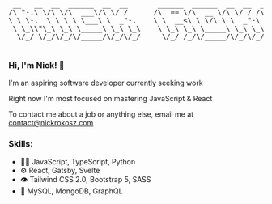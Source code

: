 <pre align="center">
 __   __  __  ______  __  __       ______  ______  __  __  ______  ______  ______    
/\ "-.\ \/\ \/\  ___\/\ \/ /      /\  == \/\  __ \/\ \/ / /\  __ \/\  ___\/\___  \   
\ \ \-.  \ \ \ \ \___\ \  _"-.    \ \  __<\ \ \/\ \ \  _"-\ \ \/\ \ \___  \/_/  /__  
 \ \_\\"\_\ \_\ \_____\ \_\ \_\    \ \_\ \_\ \_____\ \_\ \_\ \_____\/\_____\/\_____\ 
  \/_/ \/_/\/_/\/_____/\/_/\/_/     \/_/ /_/\/_____/\/_/\/_/\/_____/\/_____/\/_____/ 
                                                                                     
</pre>
### Hi, I'm Nick! 👋

I'm an aspiring software developer currently seeking work

Right now I'm most focused on mastering JavaScript & React

To contact me about a job or anything else, email me at [contact@nickrokosz.com](mailto:contact@nickrokosz.com)

### Skills:

- 👨‍💻 JavaScript, TypeScript, Python
- ⚙️ React, Gatsby, Svelte
- 👁️ Tailwind CSS 2.0, Bootstrap 5, SASS
- 💽 MySQL, MongoDB, GraphQL

<!-- ![Top Langs](https://github-readme-stats.vercel.app/api/top-langs/?username=nicholasrokosz&theme=vue-dark&layout=compact) -->


<!-- Some of my favorite tools/technologies: -->

<!-- - <svg xmlns="http://www.w3.org/2000/svg" xmlns:xlink="http://www.w3.org/1999/xlink" aria-hidden="true" focusable="false" width="1em" height="1em" style="-ms-transform: rotate(360deg); -webkit-transform: rotate(360deg); transform: rotate(360deg);" preserveAspectRatio="xMidYMid meet" viewBox="0 0 256 256"><path d="M0 0h256v256H0V0z" fill="#F7DF1E"/><path d="M67.312 213.932l19.59-11.856c3.78 6.701 7.218 12.371 15.465 12.371c7.905 0 12.89-3.092 12.89-15.12v-81.798h24.057v82.138c0 24.917-14.606 36.259-35.916 36.259c-19.245 0-30.416-9.967-36.087-21.996" fill="#000"/><path d="M152.381 211.354l19.588-11.341c5.157 8.421 11.859 14.607 23.715 14.607c9.969 0 16.325-4.984 16.325-11.858c0-8.248-6.53-11.17-17.528-15.98l-6.013-2.58c-17.357-7.387-28.87-16.667-28.87-36.257c0-18.044 13.747-31.792 35.228-31.792c15.294 0 26.292 5.328 34.196 19.247L210.29 147.43c-4.125-7.389-8.591-10.31-15.465-10.31c-7.046 0-11.514 4.468-11.514 10.31c0 7.217 4.468 10.14 14.778 14.608l6.014 2.577c20.45 8.765 31.963 17.7 31.963 37.804c0 21.654-17.012 33.51-39.867 33.51c-22.339 0-36.774-10.654-43.819-24.574" fill="#000"/></svg> JavaScript (ES6)
- <svg xmlns="http://www.w3.org/2000/svg" xmlns:xlink="http://www.w3.org/1999/xlink" aria-hidden="true" focusable="false" width="1em" height="1em" style="-ms-transform: rotate(360deg); -webkit-transform: rotate(360deg); transform: rotate(360deg);" preserveAspectRatio="xMidYMid meet" viewBox="0 0 256 256"><path fill="#007ACC" d="M0 128v128h256V0H0z"/><path d="M56.611 128.85l-.081 10.483h33.32v94.68H113.42v-94.68h33.32v-10.28c0-5.69-.122-10.444-.284-10.566c-.122-.162-20.399-.244-44.983-.203l-44.739.122l-.122 10.443z" fill="#FFF"/><path d="M206.567 118.108c6.501 1.626 11.459 4.51 16.01 9.224c2.357 2.52 5.851 7.112 6.136 8.209c.08.325-11.053 7.802-17.798 11.987c-.244.163-1.22-.894-2.317-2.52c-3.291-4.794-6.745-6.867-12.028-7.232c-7.76-.529-12.759 3.535-12.718 10.32c0 1.992.284 3.17 1.097 4.796c1.707 3.535 4.876 5.648 14.832 9.955c18.326 7.884 26.168 13.085 31.045 20.48c5.445 8.25 6.664 21.415 2.966 31.208c-4.063 10.646-14.14 17.88-28.323 20.277c-4.388.772-14.79.65-19.504-.203c-10.28-1.829-20.033-6.908-26.047-13.572c-2.357-2.601-6.949-9.387-6.664-9.875c.122-.162 1.178-.812 2.356-1.503c1.138-.65 5.446-3.13 9.509-5.486l7.355-4.267l1.544 2.276c2.154 3.291 6.867 7.802 9.712 9.305c8.167 4.308 19.383 3.698 24.909-1.26c2.357-2.153 3.332-4.388 3.332-7.68c0-2.966-.366-4.266-1.91-6.5c-1.99-2.845-6.054-5.243-17.595-10.24c-13.206-5.69-18.895-9.225-24.096-14.833c-3.007-3.25-5.852-8.452-7.03-12.8c-.975-3.616-1.22-12.678-.447-16.335c2.723-12.76 12.353-21.658 26.25-24.3c4.51-.853 14.994-.528 19.424.57z" fill="#FFF"/></svg> TypeScript
- <svg xmlns="http://www.w3.org/2000/svg" xmlns:xlink="http://www.w3.org/1999/xlink" aria-hidden="true" focusable="false" width="1.13em" height="1em" style="-ms-transform: rotate(360deg); -webkit-transform: rotate(360deg); transform: rotate(360deg);" preserveAspectRatio="xMidYMid meet" viewBox="0 0 256 228"><path d="M210.483 73.824a171.49 171.49 0 0 0-8.24-2.597c.465-1.9.893-3.777 1.273-5.621c6.238-30.281 2.16-54.676-11.769-62.708c-13.355-7.7-35.196.329-57.254 19.526a171.23 171.23 0 0 0-6.375 5.848a155.866 155.866 0 0 0-4.241-3.917C100.759 3.829 77.587-4.822 63.673 3.233C50.33 10.957 46.379 33.89 51.995 62.588a170.974 170.974 0 0 0 1.892 8.48c-3.28.932-6.445 1.924-9.474 2.98C17.309 83.498 0 98.307 0 113.668c0 15.865 18.582 31.778 46.812 41.427a145.52 145.52 0 0 0 6.921 2.165a167.467 167.467 0 0 0-2.01 9.138c-5.354 28.2-1.173 50.591 12.134 58.266c13.744 7.926 36.812-.22 59.273-19.855a145.567 145.567 0 0 0 5.342-4.923a168.064 168.064 0 0 0 6.92 6.314c21.758 18.722 43.246 26.282 56.54 18.586c13.731-7.949 18.194-32.003 12.4-61.268a145.016 145.016 0 0 0-1.535-6.842c1.62-.48 3.21-.974 4.76-1.488c29.348-9.723 48.443-25.443 48.443-41.52c0-15.417-17.868-30.326-45.517-39.844zm-6.365 70.984c-1.4.463-2.836.91-4.3 1.345c-3.24-10.257-7.612-21.163-12.963-32.432c5.106-11 9.31-21.767 12.459-31.957c2.619.758 5.16 1.557 7.61 2.4c23.69 8.156 38.14 20.213 38.14 29.504c0 9.896-15.606 22.743-40.946 31.14zm-10.514 20.834c2.562 12.94 2.927 24.64 1.23 33.787c-1.524 8.219-4.59 13.698-8.382 15.893c-8.067 4.67-25.32-1.4-43.927-17.412a156.726 156.726 0 0 1-6.437-5.87c7.214-7.889 14.423-17.06 21.459-27.246c12.376-1.098 24.068-2.894 34.671-5.345c.522 2.107.986 4.173 1.386 6.193zM87.276 214.515c-7.882 2.783-14.16 2.863-17.955.675c-8.075-4.657-11.432-22.636-6.853-46.752a156.923 156.923 0 0 1 1.869-8.499c10.486 2.32 22.093 3.988 34.498 4.994c7.084 9.967 14.501 19.128 21.976 27.15a134.668 134.668 0 0 1-4.877 4.492c-9.933 8.682-19.886 14.842-28.658 17.94zM50.35 144.747c-12.483-4.267-22.792-9.812-29.858-15.863c-6.35-5.437-9.555-10.836-9.555-15.216c0-9.322 13.897-21.212 37.076-29.293c2.813-.98 5.757-1.905 8.812-2.773c3.204 10.42 7.406 21.315 12.477 32.332c-5.137 11.18-9.399 22.249-12.634 32.792a134.718 134.718 0 0 1-6.318-1.979zm12.378-84.26c-4.811-24.587-1.616-43.134 6.425-47.789c8.564-4.958 27.502 2.111 47.463 19.835a144.318 144.318 0 0 1 3.841 3.545c-7.438 7.987-14.787 17.08-21.808 26.988c-12.04 1.116-23.565 2.908-34.161 5.309a160.342 160.342 0 0 1-1.76-7.887zm110.427 27.268a347.8 347.8 0 0 0-7.785-12.803c8.168 1.033 15.994 2.404 23.343 4.08c-2.206 7.072-4.956 14.465-8.193 22.045a381.151 381.151 0 0 0-7.365-13.322zm-45.032-43.861c5.044 5.465 10.096 11.566 15.065 18.186a322.04 322.04 0 0 0-30.257-.006c4.974-6.559 10.069-12.652 15.192-18.18zM82.802 87.83a323.167 323.167 0 0 0-7.227 13.238c-3.184-7.553-5.909-14.98-8.134-22.152c7.304-1.634 15.093-2.97 23.209-3.984a321.524 321.524 0 0 0-7.848 12.897zm8.081 65.352c-8.385-.936-16.291-2.203-23.593-3.793c2.26-7.3 5.045-14.885 8.298-22.6a321.187 321.187 0 0 0 7.257 13.246c2.594 4.48 5.28 8.868 8.038 13.147zm37.542 31.03c-5.184-5.592-10.354-11.779-15.403-18.433c4.902.192 9.899.29 14.978.29c5.218 0 10.376-.117 15.453-.343c-4.985 6.774-10.018 12.97-15.028 18.486zm52.198-57.817c3.422 7.8 6.306 15.345 8.596 22.52c-7.422 1.694-15.436 3.058-23.88 4.071a382.417 382.417 0 0 0 7.859-13.026a347.403 347.403 0 0 0 7.425-13.565zm-16.898 8.101a358.557 358.557 0 0 1-12.281 19.815a329.4 329.4 0 0 1-23.444.823c-7.967 0-15.716-.248-23.178-.732a310.202 310.202 0 0 1-12.513-19.846h.001a307.41 307.41 0 0 1-10.923-20.627a310.278 310.278 0 0 1 10.89-20.637l-.001.001a307.318 307.318 0 0 1 12.413-19.761c7.613-.576 15.42-.876 23.31-.876H128c7.926 0 15.743.303 23.354.883a329.357 329.357 0 0 1 12.335 19.695a358.489 358.489 0 0 1 11.036 20.54a329.472 329.472 0 0 1-11 20.722zm22.56-122.124c8.572 4.944 11.906 24.881 6.52 51.026c-.344 1.668-.73 3.367-1.15 5.09c-10.622-2.452-22.155-4.275-34.23-5.408c-7.034-10.017-14.323-19.124-21.64-27.008a160.789 160.789 0 0 1 5.888-5.4c18.9-16.447 36.564-22.941 44.612-18.3zM128 90.808c12.625 0 22.86 10.235 22.86 22.86s-10.235 22.86-22.86 22.86s-22.86-10.235-22.86-22.86s10.235-22.86 22.86-22.86z" fill="#00D8FF"/></svg> React

- <svg xmlns="http://www.w3.org/2000/svg" xmlns:xlink="http://www.w3.org/1999/xlink" aria-hidden="true" focusable="false" width="1em" height="1em" style="-ms-transform: rotate(360deg); -webkit-transform: rotate(360deg); transform: rotate(360deg);" preserveAspectRatio="xMidYMid meet" viewBox="0 0 256 256"><path d="M128 0C57.308 0 0 57.307 0 128s57.308 128 128 128c70.693 0 128-57.307 128-128S198.693 0 128 0zM27.504 129.334l99.161 99.162c-54.45-.71-98.452-44.71-99.161-99.162zm122.992 96.65l-120.48-120.48C40.234 60.824 80.223 27.487 128 27.487c33.397 0 62.985 16.293 81.263 41.36l-13.917 12.279C180.52 59.864 155.886 45.949 128 45.949c-35.505 0-65.74 22.552-77.169 54.113L155.94 205.169c25.525-9.243 45.156-30.79 51.73-57.477h-43.566V128h64.41c0 47.778-33.336 87.767-78.017 97.983z" fill="#744C9E"/></svg> Gatsby

- <svg xmlns="http://www.w3.org/2000/svg" xmlns:xlink="http://www.w3.org/1999/xlink" aria-hidden="true" focusable="false" width="1em" height="1em" style="-ms-transform: rotate(360deg); -webkit-transform: rotate(360deg); transform: rotate(360deg);" preserveAspectRatio="xMidYMid meet" viewBox="0 0 32 32"><path d="M9 13.7q1.4-5.6 7-5.6c5.6 0 6.3 4.2 9.1 4.9q2.8.7 4.9-2.1q-1.4 5.6-7 5.6c-5.6 0-6.3-4.2-9.1-4.9q-2.8-.7-4.9 2.1zm-7 8.4q1.4-5.6 7-5.6c5.6 0 6.3 4.2 9.1 4.9q2.8.7 4.9-2.1q-1.4 5.6-7 5.6c-5.6 0-6.3-4.2-9.1-4.9q-2.8-.7-4.9 2.1z" fill="#44a8b3"/></svg> Tailwind CSS 2.0
- <svg xmlns="http://www.w3.org/2000/svg" xmlns:xlink="http://www.w3.org/1999/xlink" aria-hidden="true" focusable="false" width="1em" height="1em" style="-ms-transform: rotate(360deg); -webkit-transform: rotate(360deg); transform: rotate(360deg);" preserveAspectRatio="xMidYMid meet" viewBox="0 0 32 32"><defs><linearGradient id="IconifyId-1771c3c6b32-9b5868-28" x1="-645.732" y1="839.188" x2="-654.59" y2="839.25" gradientTransform="matrix(-.977 -.323 -.29 .877 -375.944 -928.287)" gradientUnits="userSpaceOnUse"><stop offset=".231" stop-color="#999875"/><stop offset=".563" stop-color="#9b9977"/><stop offset=".683" stop-color="#a09f7e"/><stop offset=".768" stop-color="#a9a889"/><stop offset=".837" stop-color="#b7b69a"/><stop offset=".896" stop-color="#c9c7b0"/><stop offset=".948" stop-color="#deddcb"/><stop offset=".994" stop-color="#f8f6eb"/><stop offset="1" stop-color="#fbf9ef"/></linearGradient><linearGradient id="IconifyId-1771c3c6b32-9b5868-29" x1="-644.287" y1="823.405" x2="-657.028" y2="845.476" gradientTransform="matrix(-.977 -.323 -.29 .877 -375.944 -928.287)" gradientUnits="userSpaceOnUse"><stop offset="0" stop-color="#48a547"/><stop offset="1" stop-color="#3f9143"/></linearGradient><linearGradient id="IconifyId-1771c3c6b32-9b5868-30" x1="-643.386" y1="839.485" x2="-652.418" y2="833.417" gradientTransform="matrix(-.977 -.323 -.29 .877 -375.944 -928.287)" gradientUnits="userSpaceOnUse"><stop offset="0" stop-color="#41a247"/><stop offset=".352" stop-color="#4ba74b"/><stop offset=".956" stop-color="#67b554"/><stop offset="1" stop-color="#69b655"/></linearGradient></defs><path d="M16.62 30l-.751-.249s.1-3.8-1.275-4.067c-.9-1.048.133-44.741 3.423-.149a2.712 2.712 0 0 0-1.333 1.523A14.1 14.1 0 0 0 16.62 30z" fill="url(#IconifyId-1771c3c6b32-9b5868-28)"/><path d="M17.026 26.329a13.223 13.223 0 0 0 5-13.225c-1.47-6.485-4.951-8.617-5.326-9.431a9.792 9.792 0 0 1-.825-1.6l.277 18.069s-.574 5.522.874 6.187z" fill="url(#IconifyId-1771c3c6b32-9b5868-29)"/><path d="M15.487 26.569S9.366 22.4 9.72 15.025a15.54 15.54 0 0 1 5.519-11.648A1.725 1.725 0 0 0 15.846 2c.381.82.319 12.243.359 13.579c.155 5.197-.289 10.009-.718 10.99z" fill="url(#IconifyId-1771c3c6b32-9b5868-30)"/></svg> mongoDB
- <svg xmlns="http://www.w3.org/2000/svg" xmlns:xlink="http://www.w3.org/1999/xlink" aria-hidden="true" focusable="false" width="1em" height="1em" style="-ms-transform: rotate(360deg); -webkit-transform: rotate(360deg); transform: rotate(360deg);" preserveAspectRatio="xMidYMid meet" viewBox="0 0 256 256"><path d="M0 222.991C0 241.223 14.779 256 33.009 256H222.99C241.223 256 256 241.221 256 222.991V33.01C256 14.777 241.221 0 222.991 0H33.01C14.777 0 0 14.779 0 33.009V222.99z" fill="#563D7C"/><path d="M106.158 113.238V76.985h31.911c3.04 0 5.97.253 8.792.76c2.822.506 5.319 1.41 7.49 2.713c2.17 1.303 3.907 3.112 5.21 5.427c1.302 2.316 1.954 5.283 1.954 8.9c0 6.513-1.954 11.217-5.862 14.111c-3.907 2.895-8.9 4.342-14.979 4.342h-34.516zM72.075 50.5v155h75.112c6.947 0 13.713-.868 20.298-2.605c6.585-1.737 12.446-4.414 17.584-8.032c5.137-3.618 9.226-8.286 12.265-14.002c3.04-5.717 4.559-12.483 4.559-20.298c0-9.697-2.352-17.982-7.055-24.856c-4.704-6.875-11.832-11.687-21.384-14.437c6.947-3.328 12.194-7.598 15.74-12.808c3.545-5.21 5.318-11.722 5.318-19.538c0-7.236-1.194-13.314-3.582-18.235c-2.388-4.92-5.753-8.864-10.095-11.831c-4.341-2.967-9.551-5.102-15.63-6.404c-6.078-1.303-12.808-1.954-20.189-1.954H72.075zm34.083 128.515v-42.549h37.121c7.381 0 13.315 1.7 17.802 5.102c4.486 3.401 6.73 9.081 6.73 17.041c0 4.053-.688 7.381-2.063 9.986c-1.375 2.605-3.22 4.668-5.536 6.187c-2.315 1.52-4.993 2.605-8.032 3.257c-3.04.65-6.223.976-9.552.976h-36.47z" fill="#FFF"/></svg> Bootstrap 5
- <svg xmlns="http://www.w3.org/2000/svg" xmlns:xlink="http://www.w3.org/1999/xlink" aria-hidden="true" focusable="false" width="1em" height="1em" style="-ms-transform: rotate(360deg); -webkit-transform: rotate(360deg); transform: rotate(360deg);" preserveAspectRatio="xMidYMid meet" viewBox="0 0 256 256"><defs><radialGradient cx="50%" cy="-50%" fx="50%" fy="-50%" r="100%" id="IconifyId-1771c4a3d39-d13483-160"><stop stop-color="#20C6B7" offset="0%"/><stop stop-color="#4D9ABF" offset="100%"/></radialGradient></defs><path d="M185.532 88.839l-.094-.04a.396.396 0 0 1-.154-.087a.734.734 0 0 1-.187-.621l5.167-31.553l24.229 24.209l-25.198 10.709a.555.555 0 0 1-.22.04h-.101a.694.694 0 0 1-.134-.114a11.468 11.468 0 0 0-3.308-2.543zm35.144-1.923l25.906 25.878c5.38 5.381 8.075 8.065 9.057 11.177c.147.46.267.921.361 1.395l-61.913-26.192a4.868 4.868 0 0 0-.1-.04c-.248-.1-.535-.214-.535-.467c0-.254.294-.374.541-.474l.08-.034l26.603-11.243zm34.268 46.756c-1.337 2.51-3.944 5.114-8.355 9.527l-29.209 29.17l-37.777-7.858l-.2-.04c-.335-.054-.689-.114-.689-.414a11.387 11.387 0 0 0-4.378-7.965c-.154-.154-.113-.394-.067-.615c0-.033 0-.066.014-.093l7.105-43.571l.026-.147c.04-.334.1-.721.401-.721a11.566 11.566 0 0 0 7.754-4.44c.06-.067.1-.14.18-.18c.214-.1.468 0 .689.093l64.5 27.254h.006zm-44.28 45.407l-48.031 47.978l8.22-50.475l.014-.067a.905.905 0 0 1 .04-.193c.067-.16.24-.227.408-.294l.08-.034c1.8-.767 3.392-1.95 4.646-3.451c.16-.187.354-.368.601-.401c.064-.01.13-.01.194 0l33.82 6.944l.007-.007zm-58.198 58.133l-5.414 5.408l-59.854-86.408a2.831 2.831 0 0 0-.067-.094c-.093-.127-.194-.253-.173-.4c.006-.107.073-.2.147-.28l.066-.087c.18-.268.335-.535.502-.822l.133-.233l.02-.02c.094-.16.18-.314.341-.401c.14-.067.335-.04.488-.007l66.311 13.66c.186.03.36.105.508.22c.087.088.107.181.127.288a11.735 11.735 0 0 0 6.871 7.845c.187.093.107.3.02.52a1.588 1.588 0 0 0-.1.301c-.835 5.074-8 48.726-9.926 60.51zm-11.309 11.29c-3.99 3.946-6.343 6.035-9.003 6.877a13.382 13.382 0 0 1-8.06 0c-3.115-.989-5.809-3.672-11.19-9.054l-60.108-60.042l15.7-24.323a1 1 0 0 1 .268-.314c.167-.12.408-.066.608 0a16.285 16.285 0 0 0 10.948-.554c.18-.066.361-.113.502.014c.07.064.133.135.187.213l60.148 87.19v-.007zm-94.156-68.008l-13.789-13.773l27.23-11.604a.562.562 0 0 1 .221-.047c.227 0 .361.227.481.434c.274.42.564.83.87 1.229l.086.106c.08.114.027.227-.053.334l-15.04 23.321h-.006zM27.11 160.625L9.665 143.199c-2.968-2.964-5.12-5.114-6.617-6.963l53.043 10.99l.2.033c.328.053.69.113.69.42c0 .334-.395.488-.73.614l-.153.067l-28.988 12.265zM0 127.275a13.34 13.34 0 0 1 .602-3.304c.989-3.112 3.676-5.796 9.063-11.177l22.324-22.3a14524.43 14524.43 0 0 0 30.92 44.647c.18.24.38.507.174.707c-.976 1.075-1.952 2.25-2.64 3.526c-.075.163-.19.306-.335.413c-.087.054-.18.034-.28.014h-.014L0 127.269v.007zm37.965-42.75l30.017-29.984c2.82 1.235 13.087 5.568 22.27 9.44c6.952 2.939 13.288 5.61 15.28 6.477c.2.08.381.16.468.36c.053.12.027.274 0 .401a13.363 13.363 0 0 0 3.496 12.205c.2.2 0 .487-.174.734l-.094.14l-30.478 47.157c-.08.134-.154.247-.288.334c-.16.1-.387.053-.575.007a15.215 15.215 0 0 0-3.629-.494c-1.096 0-2.286.2-3.489.42h-.007c-.133.02-.254.047-.36-.033a1.403 1.403 0 0 1-.301-.34L37.965 84.525zm36.08-36.04l38.86-38.817c5.38-5.375 8.074-8.065 11.188-9.047a13.382 13.382 0 0 1 8.061 0c3.115.982 5.808 3.672 11.189 9.047l8.422 8.413l-27.638 42.756a1.035 1.035 0 0 1-.274.32c-.167.114-.401.067-.602 0a14.028 14.028 0 0 0-12.833 2.471c-.18.187-.448.08-.675-.02c-3.61-1.569-31.682-13.42-35.699-15.122zm83.588-24.542l25.52 25.49l-6.15 38.044v.1a.9.9 0 0 1-.053.254c-.067.133-.201.16-.335.2a12.237 12.237 0 0 0-3.662 1.823a1.029 1.029 0 0 0-.134.113c-.074.08-.147.154-.267.167a.763.763 0 0 1-.288-.047l-38.887-16.504l-.073-.034c-.248-.1-.542-.22-.542-.474a14.664 14.664 0 0 0-2.072-6.109c-.187-.307-.394-.627-.234-.941l27.177-42.082zM131.352 81.4l36.454 15.423c.2.093.421.18.508.387a.707.707 0 0 1 0 .38c-.107.535-.2 1.142-.2 1.757v1.021c0 .254-.261.36-.502.46l-.073.027c-5.775 2.464-81.076 34.538-81.19 34.538c-.113 0-.234 0-.347-.113c-.2-.2 0-.48.18-.735l.094-.133l29.957-46.335l.053-.08c.174-.281.375-.595.696-.595l.3.047c.682.093 1.284.18 1.892.18c4.545 0 8.756-2.21 11.296-5.989c.06-.1.137-.19.227-.267c.18-.133.448-.066.655.027zm-41.748 61.324l82.079-34.965s.12 0 .234.114c.447.447.828.747 1.196 1.028l.18.113c.168.094.335.2.348.374c0 .067 0 .107-.013.167l-7.032 43.144l-.027.174c-.046.333-.093.714-.407.714a11.558 11.558 0 0 0-9.177 5.655l-.034.053c-.093.154-.18.3-.334.38c-.14.068-.32.041-.468.008l-65.455-13.487c-.067-.013-1.016-3.465-1.09-3.472z" fill="url(#IconifyId-1771c4a3d39-d13483-160)"/></svg> Netlify
- <svg xmlns="http://www.w3.org/2000/svg" xmlns:xlink="http://www.w3.org/1999/xlink" aria-hidden="true" focusable="false" width="1.02em" height="1em" style="-ms-transform: rotate(360deg); -webkit-transform: rotate(360deg); transform: rotate(360deg);" preserveAspectRatio="xMidYMid meet" viewBox="0 0 256 252"><path d="M235.648 194.212c-13.918-.347-24.705 1.045-33.752 4.872c-2.61 1.043-6.786 1.044-7.134 4.35c1.392 1.392 1.566 3.654 2.784 5.567c2.09 3.479 5.741 8.177 9.047 10.614c3.653 2.783 7.308 5.566 11.134 8.002c6.786 4.176 14.442 6.611 21.053 10.787c3.829 2.434 7.654 5.568 11.482 8.177c1.914 1.39 3.131 3.654 5.568 4.523v-.521c-1.219-1.567-1.567-3.828-2.784-5.568c-1.738-1.74-3.48-3.306-5.22-5.046c-5.045-6.784-11.308-12.7-18.093-17.571c-5.567-3.828-17.747-9.047-20.008-15.485c0 0-.175-.173-.348-.347c3.827-.348 8.35-1.74 12.005-2.784c5.915-1.567 11.308-1.218 17.398-2.784c2.783-.696 5.567-1.566 8.35-2.436v-1.565c-3.13-3.132-5.392-7.307-8.698-10.265c-8.873-7.657-18.617-15.137-28.707-21.4c-5.394-3.48-12.354-5.742-18.095-8.699c-2.086-1.045-5.567-1.566-6.784-3.306c-3.133-3.827-4.873-8.872-7.134-13.396c-5.044-9.57-9.917-20.182-14.267-30.272c-3.13-6.786-5.044-13.572-8.872-19.834c-17.92-29.577-37.406-47.497-67.33-65.07c-6.438-3.653-14.093-5.219-22.27-7.132c-4.348-.175-8.699-.522-13.048-.697c-2.784-1.218-5.568-4.523-8.004-6.089C34.006 4.573 8.429-8.996 1.122 8.924c-4.698 11.308 6.96 22.442 10.96 28.185c2.96 4.001 6.786 8.524 8.874 13.048c1.218 2.956 1.565 6.09 2.783 9.221c2.785 7.653 5.393 16.18 9.048 23.314c1.914 3.653 4.001 7.48 6.437 10.786c1.392 1.913 3.827 2.784 4.35 5.915c-2.435 3.48-2.61 8.7-4.003 13.049c-6.263 19.66-3.826 44.017 5.046 58.457c2.783 4.348 9.395 13.92 18.268 10.265c7.83-3.131 6.09-13.048 8.35-21.747c.524-2.09.176-3.48 1.219-4.872v.349c2.436 4.87 4.871 9.569 7.133 14.44c5.394 8.524 14.788 17.398 22.617 23.314c4.177 3.13 7.482 8.524 12.702 10.438v-.523h-.349c-1.044-1.566-2.61-2.261-4.001-3.48c-3.131-3.13-6.612-6.958-9.047-10.438c-7.306-9.744-13.745-20.53-19.486-31.665c-2.783-5.392-5.22-11.308-7.481-16.701c-1.045-2.09-1.045-5.22-2.784-6.263c-2.61 3.827-6.437 7.133-8.351 11.83c-3.304 7.481-3.653 16.702-4.871 26.27c-.696.176-.349 0-.697.35c-5.566-1.394-7.48-7.134-9.569-12.006c-5.22-12.352-6.09-32.186-1.565-46.452c1.218-3.654 6.438-15.136 4.35-18.616c-1.044-3.306-4.525-5.22-6.438-7.829c-2.261-3.306-4.698-7.48-6.263-11.135c-4.176-9.743-6.264-20.53-10.787-30.273c-2.088-4.524-5.74-9.22-8.699-13.396c-3.305-4.697-6.959-8.004-9.569-13.571c-.869-1.913-2.088-5.045-.696-7.133c.348-1.392 1.043-1.913 2.436-2.261c2.262-1.915 8.7.521 10.96 1.565c6.438 2.608 11.831 5.046 17.225 8.699c2.435 1.74 5.045 5.046 8.176 5.916h3.654c5.568 1.217 11.83.348 17.05 1.913c9.222 2.957 17.572 7.307 25.054 12.005c22.792 14.44 41.58 34.97 54.282 59.501c2.088 4 2.957 7.656 4.871 11.83c3.655 8.526 8.178 17.225 11.83 25.576c3.654 8.176 7.133 16.528 12.353 23.314c2.61 3.652 13.048 5.567 17.746 7.481c3.48 1.565 8.874 2.958 12.005 4.871c5.915 3.652 11.83 7.83 17.398 11.83c2.784 2.088 11.482 6.438 12.005 9.917z" fill="#00546B"/><path d="M58.186 43.022c-2.957 0-5.044.35-7.132.871v.348h.348c1.393 2.784 3.827 4.698 5.566 7.133c1.393 2.783 2.61 5.568 4.003 8.352c.173-.175.347-.348.347-.348c2.437-1.741 3.654-4.524 3.654-8.7c-1.044-1.217-1.218-2.435-2.088-3.653c-1.043-1.741-3.306-2.61-4.698-4.003z" fill="#00546B"/></svg> MySQL
- <svg xmlns="http://www.w3.org/2000/svg" xmlns:xlink="http://www.w3.org/1999/xlink" aria-hidden="true" focusable="false" width="0.89em" height="1em" style="-ms-transform: rotate(360deg); -webkit-transform: rotate(360deg); transform: rotate(360deg);" preserveAspectRatio="xMidYMid meet" viewBox="0 0 256 288"><path d="M152.576 32.963l59.146 34.15a25.819 25.819 0 0 1 5.818-4.604c12.266-7.052 27.912-2.865 35.037 9.402c7.052 12.267 2.865 27.912-9.402 35.037a25.698 25.698 0 0 1-6.831 2.72v68.325a25.7 25.7 0 0 1 6.758 2.702c12.34 7.125 16.527 22.771 9.402 35.038c-7.052 12.266-22.771 16.453-35.038 9.402a25.464 25.464 0 0 1-6.34-5.147l-58.786 33.94a25.671 25.671 0 0 1 1.295 8.08c0 14.103-11.458 25.636-25.635 25.636c-14.177 0-25.635-11.46-25.635-25.636c0-2.52.362-4.954 1.037-7.253l-59.13-34.14a25.824 25.824 0 0 1-5.738 4.52c-12.34 7.051-27.986 2.864-35.038-9.402c-7.051-12.267-2.864-27.913 9.402-35.038a25.71 25.71 0 0 1 6.758-2.703v-68.324a25.698 25.698 0 0 1-6.831-2.72C.558 99.897-3.629 84.178 3.423 71.911c7.052-12.267 22.77-16.454 35.037-9.402a25.82 25.82 0 0 1 5.79 4.575l59.163-34.159a25.707 25.707 0 0 1-1.048-7.29C102.365 11.46 113.823 0 128 0c14.177 0 25.635 11.459 25.635 25.635c0 2.548-.37 5.007-1.059 7.328zm-6.162 10.522l59.287 34.23a25.599 25.599 0 0 0 2.437 19.831c3.609 6.278 9.488 10.44 16.013 12.062v68.41c-.333.081-.664.17-.993.264L145.725 44.17c.234-.224.464-.452.689-.684zm-36.123.7l-77.432 134.11a25.824 25.824 0 0 0-1.01-.27v-68.417c6.525-1.622 12.404-5.784 16.013-12.062a25.6 25.6 0 0 0 2.427-19.869l59.27-34.22c.239.247.483.49.732.727zm24.872 6.075l77.414 134.08a25.492 25.492 0 0 0-4.513 5.757a25.7 25.7 0 0 0-2.702 6.758H50.64a25.71 25.71 0 0 0-2.704-6.758a25.825 25.825 0 0 0-4.506-5.724l77.429-134.107A25.715 25.715 0 0 0 128 51.27c2.487 0 4.89-.352 7.163-1.01zm11.795 194.478l58.902-34.008a25.865 25.865 0 0 1-.473-1.682H50.607c-.082.333-.171.663-.266.992l59.19 34.175A25.558 25.558 0 0 1 128 236.373a25.564 25.564 0 0 1 18.958 8.365z" fill="#E535AB" fill-rule="evenodd"/></svg> GraphQL
- <svg xmlns="http://www.w3.org/2000/svg" xmlns:xlink="http://www.w3.org/1999/xlink" aria-hidden="true" focusable="false" width="0.84em" height="1em" style="-ms-transform: rotate(360deg); -webkit-transform: rotate(360deg); transform: rotate(360deg);" preserveAspectRatio="xMidYMid meet" viewBox="0 0 256 308"><path d="M239.682 40.707C211.113-.182 154.69-12.301 113.895 13.69L42.247 59.356a82.198 82.198 0 0 0-37.135 55.056a86.566 86.566 0 0 0 8.536 55.576a82.425 82.425 0 0 0-12.296 30.719a87.596 87.596 0 0 0 14.964 66.244c28.574 40.893 84.997 53.007 125.787 27.016l71.648-45.664a82.182 82.182 0 0 0 37.135-55.057a86.601 86.601 0 0 0-8.53-55.577a82.409 82.409 0 0 0 12.29-30.718a87.573 87.573 0 0 0-14.963-66.244" fill="#FF3E00"/><path d="M106.889 270.841c-23.102 6.007-47.497-3.036-61.103-22.648a52.685 52.685 0 0 1-9.003-39.85a49.978 49.978 0 0 1 1.713-6.693l1.35-4.115l3.671 2.697a92.447 92.447 0 0 0 28.036 14.007l2.663.808l-.245 2.659a16.067 16.067 0 0 0 2.89 10.656a17.143 17.143 0 0 0 18.397 6.828a15.786 15.786 0 0 0 4.403-1.935l71.67-45.672a14.922 14.922 0 0 0 6.734-9.977a15.923 15.923 0 0 0-2.713-12.011a17.156 17.156 0 0 0-18.404-6.832a15.78 15.78 0 0 0-4.396 1.933l-27.35 17.434a52.298 52.298 0 0 1-14.553 6.391c-23.101 6.007-47.497-3.036-61.101-22.649a52.681 52.681 0 0 1-9.004-39.849a49.428 49.428 0 0 1 22.34-33.114l71.664-45.677a52.218 52.218 0 0 1 14.563-6.398c23.101-6.007 47.497 3.036 61.101 22.648a52.685 52.685 0 0 1 9.004 39.85a50.559 50.559 0 0 1-1.713 6.692l-1.35 4.116l-3.67-2.693a92.373 92.373 0 0 0-28.037-14.013l-2.664-.809l.246-2.658a16.099 16.099 0 0 0-2.89-10.656a17.143 17.143 0 0 0-18.398-6.828a15.786 15.786 0 0 0-4.402 1.935l-71.67 45.674a14.898 14.898 0 0 0-6.73 9.975a15.9 15.9 0 0 0 2.709 12.012a17.156 17.156 0 0 0 18.404 6.832a15.841 15.841 0 0 0 4.402-1.935l27.345-17.427a52.147 52.147 0 0 1 14.552-6.397c23.101-6.006 47.497 3.037 61.102 22.65a52.681 52.681 0 0 1 9.003 39.848a49.453 49.453 0 0 1-22.34 33.12l-71.664 45.673a52.218 52.218 0 0 1-14.563 6.398" fill="#FFF"/></svg> Svelte
- <svg xmlns="http://www.w3.org/2000/svg" xmlns:xlink="http://www.w3.org/1999/xlink" aria-hidden="true" focusable="false" width="1.01em" height="1em" style="-ms-transform: rotate(360deg); -webkit-transform: rotate(360deg); transform: rotate(360deg);" preserveAspectRatio="xMidYMid meet" viewBox="0 0 256 255"><defs><linearGradient x1="12.959%" y1="12.039%" x2="79.639%" y2="78.201%" id="IconifyId-1771c54480d-a2cee6-173"><stop stop-color="#387EB8" offset="0%"/><stop stop-color="#366994" offset="100%"/></linearGradient><linearGradient x1="19.128%" y1="20.579%" x2="90.742%" y2="88.429%" id="IconifyId-1771c54480d-a2cee6-174"><stop stop-color="#FFE052" offset="0%"/><stop stop-color="#FFC331" offset="100%"/></linearGradient></defs><path d="M126.916.072c-64.832 0-60.784 28.115-60.784 28.115l.072 29.128h61.868v8.745H41.631S.145 61.355.145 126.77c0 65.417 36.21 63.097 36.21 63.097h21.61v-30.356s-1.165-36.21 35.632-36.21h61.362s34.475.557 34.475-33.319V33.97S194.67.072 126.916.072zM92.802 19.66a11.12 11.12 0 0 1 11.13 11.13a11.12 11.12 0 0 1-11.13 11.13a11.12 11.12 0 0 1-11.13-11.13a11.12 11.12 0 0 1 11.13-11.13z" fill="url(#IconifyId-1771c54480d-a2cee6-173)"/><path d="M128.757 254.126c64.832 0 60.784-28.115 60.784-28.115l-.072-29.127H127.6v-8.745h86.441s41.486 4.705 41.486-60.712c0-65.416-36.21-63.096-36.21-63.096h-21.61v30.355s1.165 36.21-35.632 36.21h-61.362s-34.475-.557-34.475 33.32v56.013s-5.235 33.897 62.518 33.897zm34.114-19.586a11.12 11.12 0 0 1-11.13-11.13a11.12 11.12 0 0 1 11.13-11.131a11.12 11.12 0 0 1 11.13 11.13a11.12 11.12 0 0 1-11.13 11.13z" fill="url(#IconifyId-1771c54480d-a2cee6-174)"/></svg> Python -->
<!-- ---------------------------------------------------------------------------- -->
<!-- <table>
<tbody>
<tr>
<td style="width:15vw"><svg xmlns="http://www.w3.org/2000/svg" xmlns:xlink="http://www.w3.org/1999/xlink" aria-hidden="true" focusable="false" width="1em" height="1em" style="-ms-transform: rotate(360deg); -webkit-transform: rotate(360deg); transform: rotate(360deg);" preserveAspectRatio="xMidYMid meet" viewBox="0 0 256 256"><path d="M0 0h256v256H0V0z" fill="#F7DF1E"/><path d="M67.312 213.932l19.59-11.856c3.78 6.701 7.218 12.371 15.465 12.371c7.905 0 12.89-3.092 12.89-15.12v-81.798h24.057v82.138c0 24.917-14.606 36.259-35.916 36.259c-19.245 0-30.416-9.967-36.087-21.996" fill="#000"/><path d="M152.381 211.354l19.588-11.341c5.157 8.421 11.859 14.607 23.715 14.607c9.969 0 16.325-4.984 16.325-11.858c0-8.248-6.53-11.17-17.528-15.98l-6.013-2.58c-17.357-7.387-28.87-16.667-28.87-36.257c0-18.044 13.747-31.792 35.228-31.792c15.294 0 26.292 5.328 34.196 19.247L210.29 147.43c-4.125-7.389-8.591-10.31-15.465-10.31c-7.046 0-11.514 4.468-11.514 10.31c0 7.217 4.468 10.14 14.778 14.608l6.014 2.577c20.45 8.765 31.963 17.7 31.963 37.804c0 21.654-17.012 33.51-39.867 33.51c-22.339 0-36.774-10.654-43.819-24.574" fill="#000"/></svg> JavaScript (ES6)</td>
<td style="width:15vw"><svg xmlns="http://www.w3.org/2000/svg" xmlns:xlink="http://www.w3.org/1999/xlink" aria-hidden="true" focusable="false" width="1em" height="1em" style="-ms-transform: rotate(360deg); -webkit-transform: rotate(360deg); transform: rotate(360deg);" preserveAspectRatio="xMidYMid meet" viewBox="0 0 256 256"><path fill="#007ACC" d="M0 128v128h256V0H0z"/><path d="M56.611 128.85l-.081 10.483h33.32v94.68H113.42v-94.68h33.32v-10.28c0-5.69-.122-10.444-.284-10.566c-.122-.162-20.399-.244-44.983-.203l-44.739.122l-.122 10.443z" fill="#FFF"/><path d="M206.567 118.108c6.501 1.626 11.459 4.51 16.01 9.224c2.357 2.52 5.851 7.112 6.136 8.209c.08.325-11.053 7.802-17.798 11.987c-.244.163-1.22-.894-2.317-2.52c-3.291-4.794-6.745-6.867-12.028-7.232c-7.76-.529-12.759 3.535-12.718 10.32c0 1.992.284 3.17 1.097 4.796c1.707 3.535 4.876 5.648 14.832 9.955c18.326 7.884 26.168 13.085 31.045 20.48c5.445 8.25 6.664 21.415 2.966 31.208c-4.063 10.646-14.14 17.88-28.323 20.277c-4.388.772-14.79.65-19.504-.203c-10.28-1.829-20.033-6.908-26.047-13.572c-2.357-2.601-6.949-9.387-6.664-9.875c.122-.162 1.178-.812 2.356-1.503c1.138-.65 5.446-3.13 9.509-5.486l7.355-4.267l1.544 2.276c2.154 3.291 6.867 7.802 9.712 9.305c8.167 4.308 19.383 3.698 24.909-1.26c2.357-2.153 3.332-4.388 3.332-7.68c0-2.966-.366-4.266-1.91-6.5c-1.99-2.845-6.054-5.243-17.595-10.24c-13.206-5.69-18.895-9.225-24.096-14.833c-3.007-3.25-5.852-8.452-7.03-12.8c-.975-3.616-1.22-12.678-.447-16.335c2.723-12.76 12.353-21.658 26.25-24.3c4.51-.853 14.994-.528 19.424.57z" fill="#FFF"/></svg> TypeScript</td>
<td style="width:15vw"><svg xmlns="http://www.w3.org/2000/svg" xmlns:xlink="http://www.w3.org/1999/xlink" aria-hidden="true" focusable="false" width="1.13em" height="1em" style="-ms-transform: rotate(360deg); -webkit-transform: rotate(360deg); transform: rotate(360deg);" preserveAspectRatio="xMidYMid meet" viewBox="0 0 256 228"><path d="M210.483 73.824a171.49 171.49 0 0 0-8.24-2.597c.465-1.9.893-3.777 1.273-5.621c6.238-30.281 2.16-54.676-11.769-62.708c-13.355-7.7-35.196.329-57.254 19.526a171.23 171.23 0 0 0-6.375 5.848a155.866 155.866 0 0 0-4.241-3.917C100.759 3.829 77.587-4.822 63.673 3.233C50.33 10.957 46.379 33.89 51.995 62.588a170.974 170.974 0 0 0 1.892 8.48c-3.28.932-6.445 1.924-9.474 2.98C17.309 83.498 0 98.307 0 113.668c0 15.865 18.582 31.778 46.812 41.427a145.52 145.52 0 0 0 6.921 2.165a167.467 167.467 0 0 0-2.01 9.138c-5.354 28.2-1.173 50.591 12.134 58.266c13.744 7.926 36.812-.22 59.273-19.855a145.567 145.567 0 0 0 5.342-4.923a168.064 168.064 0 0 0 6.92 6.314c21.758 18.722 43.246 26.282 56.54 18.586c13.731-7.949 18.194-32.003 12.4-61.268a145.016 145.016 0 0 0-1.535-6.842c1.62-.48 3.21-.974 4.76-1.488c29.348-9.723 48.443-25.443 48.443-41.52c0-15.417-17.868-30.326-45.517-39.844zm-6.365 70.984c-1.4.463-2.836.91-4.3 1.345c-3.24-10.257-7.612-21.163-12.963-32.432c5.106-11 9.31-21.767 12.459-31.957c2.619.758 5.16 1.557 7.61 2.4c23.69 8.156 38.14 20.213 38.14 29.504c0 9.896-15.606 22.743-40.946 31.14zm-10.514 20.834c2.562 12.94 2.927 24.64 1.23 33.787c-1.524 8.219-4.59 13.698-8.382 15.893c-8.067 4.67-25.32-1.4-43.927-17.412a156.726 156.726 0 0 1-6.437-5.87c7.214-7.889 14.423-17.06 21.459-27.246c12.376-1.098 24.068-2.894 34.671-5.345c.522 2.107.986 4.173 1.386 6.193zM87.276 214.515c-7.882 2.783-14.16 2.863-17.955.675c-8.075-4.657-11.432-22.636-6.853-46.752a156.923 156.923 0 0 1 1.869-8.499c10.486 2.32 22.093 3.988 34.498 4.994c7.084 9.967 14.501 19.128 21.976 27.15a134.668 134.668 0 0 1-4.877 4.492c-9.933 8.682-19.886 14.842-28.658 17.94zM50.35 144.747c-12.483-4.267-22.792-9.812-29.858-15.863c-6.35-5.437-9.555-10.836-9.555-15.216c0-9.322 13.897-21.212 37.076-29.293c2.813-.98 5.757-1.905 8.812-2.773c3.204 10.42 7.406 21.315 12.477 32.332c-5.137 11.18-9.399 22.249-12.634 32.792a134.718 134.718 0 0 1-6.318-1.979zm12.378-84.26c-4.811-24.587-1.616-43.134 6.425-47.789c8.564-4.958 27.502 2.111 47.463 19.835a144.318 144.318 0 0 1 3.841 3.545c-7.438 7.987-14.787 17.08-21.808 26.988c-12.04 1.116-23.565 2.908-34.161 5.309a160.342 160.342 0 0 1-1.76-7.887zm110.427 27.268a347.8 347.8 0 0 0-7.785-12.803c8.168 1.033 15.994 2.404 23.343 4.08c-2.206 7.072-4.956 14.465-8.193 22.045a381.151 381.151 0 0 0-7.365-13.322zm-45.032-43.861c5.044 5.465 10.096 11.566 15.065 18.186a322.04 322.04 0 0 0-30.257-.006c4.974-6.559 10.069-12.652 15.192-18.18zM82.802 87.83a323.167 323.167 0 0 0-7.227 13.238c-3.184-7.553-5.909-14.98-8.134-22.152c7.304-1.634 15.093-2.97 23.209-3.984a321.524 321.524 0 0 0-7.848 12.897zm8.081 65.352c-8.385-.936-16.291-2.203-23.593-3.793c2.26-7.3 5.045-14.885 8.298-22.6a321.187 321.187 0 0 0 7.257 13.246c2.594 4.48 5.28 8.868 8.038 13.147zm37.542 31.03c-5.184-5.592-10.354-11.779-15.403-18.433c4.902.192 9.899.29 14.978.29c5.218 0 10.376-.117 15.453-.343c-4.985 6.774-10.018 12.97-15.028 18.486zm52.198-57.817c3.422 7.8 6.306 15.345 8.596 22.52c-7.422 1.694-15.436 3.058-23.88 4.071a382.417 382.417 0 0 0 7.859-13.026a347.403 347.403 0 0 0 7.425-13.565zm-16.898 8.101a358.557 358.557 0 0 1-12.281 19.815a329.4 329.4 0 0 1-23.444.823c-7.967 0-15.716-.248-23.178-.732a310.202 310.202 0 0 1-12.513-19.846h.001a307.41 307.41 0 0 1-10.923-20.627a310.278 310.278 0 0 1 10.89-20.637l-.001.001a307.318 307.318 0 0 1 12.413-19.761c7.613-.576 15.42-.876 23.31-.876H128c7.926 0 15.743.303 23.354.883a329.357 329.357 0 0 1 12.335 19.695a358.489 358.489 0 0 1 11.036 20.54a329.472 329.472 0 0 1-11 20.722zm22.56-122.124c8.572 4.944 11.906 24.881 6.52 51.026c-.344 1.668-.73 3.367-1.15 5.09c-10.622-2.452-22.155-4.275-34.23-5.408c-7.034-10.017-14.323-19.124-21.64-27.008a160.789 160.789 0 0 1 5.888-5.4c18.9-16.447 36.564-22.941 44.612-18.3zM128 90.808c12.625 0 22.86 10.235 22.86 22.86s-10.235 22.86-22.86 22.86s-22.86-10.235-22.86-22.86s10.235-22.86 22.86-22.86z" fill="#00D8FF"/></svg> React</td>
</tr>
</tbody>
</table>
<table>
<tbody>
<tr>
<td style="width:15vw"><svg xmlns="http://www.w3.org/2000/svg" xmlns:xlink="http://www.w3.org/1999/xlink" aria-hidden="true" focusable="false" width="1em" height="1em" style="-ms-transform: rotate(360deg); -webkit-transform: rotate(360deg); transform: rotate(360deg);" preserveAspectRatio="xMidYMid meet" viewBox="0 0 256 256"><path d="M128 0C57.308 0 0 57.307 0 128s57.308 128 128 128c70.693 0 128-57.307 128-128S198.693 0 128 0zM27.504 129.334l99.161 99.162c-54.45-.71-98.452-44.71-99.161-99.162zm122.992 96.65l-120.48-120.48C40.234 60.824 80.223 27.487 128 27.487c33.397 0 62.985 16.293 81.263 41.36l-13.917 12.279C180.52 59.864 155.886 45.949 128 45.949c-35.505 0-65.74 22.552-77.169 54.113L155.94 205.169c25.525-9.243 45.156-30.79 51.73-57.477h-43.566V128h64.41c0 47.778-33.336 87.767-78.017 97.983z" fill="#744C9E"/></svg> Gatsby</td>
<td style="width:15vw"><svg xmlns="http://www.w3.org/2000/svg" xmlns:xlink="http://www.w3.org/1999/xlink" aria-hidden="true" focusable="false" width="0.89em" height="1em" style="-ms-transform: rotate(360deg); -webkit-transform: rotate(360deg); transform: rotate(360deg);" preserveAspectRatio="xMidYMid meet" viewBox="0 0 256 288"><path d="M152.576 32.963l59.146 34.15a25.819 25.819 0 0 1 5.818-4.604c12.266-7.052 27.912-2.865 35.037 9.402c7.052 12.267 2.865 27.912-9.402 35.037a25.698 25.698 0 0 1-6.831 2.72v68.325a25.7 25.7 0 0 1 6.758 2.702c12.34 7.125 16.527 22.771 9.402 35.038c-7.052 12.266-22.771 16.453-35.038 9.402a25.464 25.464 0 0 1-6.34-5.147l-58.786 33.94a25.671 25.671 0 0 1 1.295 8.08c0 14.103-11.458 25.636-25.635 25.636c-14.177 0-25.635-11.46-25.635-25.636c0-2.52.362-4.954 1.037-7.253l-59.13-34.14a25.824 25.824 0 0 1-5.738 4.52c-12.34 7.051-27.986 2.864-35.038-9.402c-7.051-12.267-2.864-27.913 9.402-35.038a25.71 25.71 0 0 1 6.758-2.703v-68.324a25.698 25.698 0 0 1-6.831-2.72C.558 99.897-3.629 84.178 3.423 71.911c7.052-12.267 22.77-16.454 35.037-9.402a25.82 25.82 0 0 1 5.79 4.575l59.163-34.159a25.707 25.707 0 0 1-1.048-7.29C102.365 11.46 113.823 0 128 0c14.177 0 25.635 11.459 25.635 25.635c0 2.548-.37 5.007-1.059 7.328zm-6.162 10.522l59.287 34.23a25.599 25.599 0 0 0 2.437 19.831c3.609 6.278 9.488 10.44 16.013 12.062v68.41c-.333.081-.664.17-.993.264L145.725 44.17c.234-.224.464-.452.689-.684zm-36.123.7l-77.432 134.11a25.824 25.824 0 0 0-1.01-.27v-68.417c6.525-1.622 12.404-5.784 16.013-12.062a25.6 25.6 0 0 0 2.427-19.869l59.27-34.22c.239.247.483.49.732.727zm24.872 6.075l77.414 134.08a25.492 25.492 0 0 0-4.513 5.757a25.7 25.7 0 0 0-2.702 6.758H50.64a25.71 25.71 0 0 0-2.704-6.758a25.825 25.825 0 0 0-4.506-5.724l77.429-134.107A25.715 25.715 0 0 0 128 51.27c2.487 0 4.89-.352 7.163-1.01zm11.795 194.478l58.902-34.008a25.865 25.865 0 0 1-.473-1.682H50.607c-.082.333-.171.663-.266.992l59.19 34.175A25.558 25.558 0 0 1 128 236.373a25.564 25.564 0 0 1 18.958 8.365z" fill="#E535AB" fill-rule="evenodd"/></svg> GraphQL</td>
<td style="width:15vw"><svg xmlns="http://www.w3.org/2000/svg" xmlns:xlink="http://www.w3.org/1999/xlink" aria-hidden="true" focusable="false" width="1em" height="1em" style="-ms-transform: rotate(360deg); -webkit-transform: rotate(360deg); transform: rotate(360deg);" preserveAspectRatio="xMidYMid meet" viewBox="0 0 256 256"><defs><radialGradient cx="50%" cy="-50%" fx="50%" fy="-50%" r="100%" id="IconifyId-1771c4a3d39-d13483-160"><stop stop-color="#20C6B7" offset="0%"/><stop stop-color="#4D9ABF" offset="100%"/></radialGradient></defs><path d="M185.532 88.839l-.094-.04a.396.396 0 0 1-.154-.087a.734.734 0 0 1-.187-.621l5.167-31.553l24.229 24.209l-25.198 10.709a.555.555 0 0 1-.22.04h-.101a.694.694 0 0 1-.134-.114a11.468 11.468 0 0 0-3.308-2.543zm35.144-1.923l25.906 25.878c5.38 5.381 8.075 8.065 9.057 11.177c.147.46.267.921.361 1.395l-61.913-26.192a4.868 4.868 0 0 0-.1-.04c-.248-.1-.535-.214-.535-.467c0-.254.294-.374.541-.474l.08-.034l26.603-11.243zm34.268 46.756c-1.337 2.51-3.944 5.114-8.355 9.527l-29.209 29.17l-37.777-7.858l-.2-.04c-.335-.054-.689-.114-.689-.414a11.387 11.387 0 0 0-4.378-7.965c-.154-.154-.113-.394-.067-.615c0-.033 0-.066.014-.093l7.105-43.571l.026-.147c.04-.334.1-.721.401-.721a11.566 11.566 0 0 0 7.754-4.44c.06-.067.1-.14.18-.18c.214-.1.468 0 .689.093l64.5 27.254h.006zm-44.28 45.407l-48.031 47.978l8.22-50.475l.014-.067a.905.905 0 0 1 .04-.193c.067-.16.24-.227.408-.294l.08-.034c1.8-.767 3.392-1.95 4.646-3.451c.16-.187.354-.368.601-.401c.064-.01.13-.01.194 0l33.82 6.944l.007-.007zm-58.198 58.133l-5.414 5.408l-59.854-86.408a2.831 2.831 0 0 0-.067-.094c-.093-.127-.194-.253-.173-.4c.006-.107.073-.2.147-.28l.066-.087c.18-.268.335-.535.502-.822l.133-.233l.02-.02c.094-.16.18-.314.341-.401c.14-.067.335-.04.488-.007l66.311 13.66c.186.03.36.105.508.22c.087.088.107.181.127.288a11.735 11.735 0 0 0 6.871 7.845c.187.093.107.3.02.52a1.588 1.588 0 0 0-.1.301c-.835 5.074-8 48.726-9.926 60.51zm-11.309 11.29c-3.99 3.946-6.343 6.035-9.003 6.877a13.382 13.382 0 0 1-8.06 0c-3.115-.989-5.809-3.672-11.19-9.054l-60.108-60.042l15.7-24.323a1 1 0 0 1 .268-.314c.167-.12.408-.066.608 0a16.285 16.285 0 0 0 10.948-.554c.18-.066.361-.113.502.014c.07.064.133.135.187.213l60.148 87.19v-.007zm-94.156-68.008l-13.789-13.773l27.23-11.604a.562.562 0 0 1 .221-.047c.227 0 .361.227.481.434c.274.42.564.83.87 1.229l.086.106c.08.114.027.227-.053.334l-15.04 23.321h-.006zM27.11 160.625L9.665 143.199c-2.968-2.964-5.12-5.114-6.617-6.963l53.043 10.99l.2.033c.328.053.69.113.69.42c0 .334-.395.488-.73.614l-.153.067l-28.988 12.265zM0 127.275a13.34 13.34 0 0 1 .602-3.304c.989-3.112 3.676-5.796 9.063-11.177l22.324-22.3a14524.43 14524.43 0 0 0 30.92 44.647c.18.24.38.507.174.707c-.976 1.075-1.952 2.25-2.64 3.526c-.075.163-.19.306-.335.413c-.087.054-.18.034-.28.014h-.014L0 127.269v.007zm37.965-42.75l30.017-29.984c2.82 1.235 13.087 5.568 22.27 9.44c6.952 2.939 13.288 5.61 15.28 6.477c.2.08.381.16.468.36c.053.12.027.274 0 .401a13.363 13.363 0 0 0 3.496 12.205c.2.2 0 .487-.174.734l-.094.14l-30.478 47.157c-.08.134-.154.247-.288.334c-.16.1-.387.053-.575.007a15.215 15.215 0 0 0-3.629-.494c-1.096 0-2.286.2-3.489.42h-.007c-.133.02-.254.047-.36-.033a1.403 1.403 0 0 1-.301-.34L37.965 84.525zm36.08-36.04l38.86-38.817c5.38-5.375 8.074-8.065 11.188-9.047a13.382 13.382 0 0 1 8.061 0c3.115.982 5.808 3.672 11.189 9.047l8.422 8.413l-27.638 42.756a1.035 1.035 0 0 1-.274.32c-.167.114-.401.067-.602 0a14.028 14.028 0 0 0-12.833 2.471c-.18.187-.448.08-.675-.02c-3.61-1.569-31.682-13.42-35.699-15.122zm83.588-24.542l25.52 25.49l-6.15 38.044v.1a.9.9 0 0 1-.053.254c-.067.133-.201.16-.335.2a12.237 12.237 0 0 0-3.662 1.823a1.029 1.029 0 0 0-.134.113c-.074.08-.147.154-.267.167a.763.763 0 0 1-.288-.047l-38.887-16.504l-.073-.034c-.248-.1-.542-.22-.542-.474a14.664 14.664 0 0 0-2.072-6.109c-.187-.307-.394-.627-.234-.941l27.177-42.082zM131.352 81.4l36.454 15.423c.2.093.421.18.508.387a.707.707 0 0 1 0 .38c-.107.535-.2 1.142-.2 1.757v1.021c0 .254-.261.36-.502.46l-.073.027c-5.775 2.464-81.076 34.538-81.19 34.538c-.113 0-.234 0-.347-.113c-.2-.2 0-.48.18-.735l.094-.133l29.957-46.335l.053-.08c.174-.281.375-.595.696-.595l.3.047c.682.093 1.284.18 1.892.18c4.545 0 8.756-2.21 11.296-5.989c.06-.1.137-.19.227-.267c.18-.133.448-.066.655.027zm-41.748 61.324l82.079-34.965s.12 0 .234.114c.447.447.828.747 1.196 1.028l.18.113c.168.094.335.2.348.374c0 .067 0 .107-.013.167l-7.032 43.144l-.027.174c-.046.333-.093.714-.407.714a11.558 11.558 0 0 0-9.177 5.655l-.034.053c-.093.154-.18.3-.334.38c-.14.068-.32.041-.468.008l-65.455-13.487c-.067-.013-1.016-3.465-1.09-3.472z" fill="url(#IconifyId-1771c4a3d39-d13483-160)"/></svg> Netlify</td>
</tr>
</tbody>
</table>
<table>
<tbody>
<tr>
<td style="width:15vw"><svg xmlns="http://www.w3.org/2000/svg" xmlns:xlink="http://www.w3.org/1999/xlink" aria-hidden="true" focusable="false" width="0.84em" height="1em" style="-ms-transform: rotate(360deg); -webkit-transform: rotate(360deg); transform: rotate(360deg);" preserveAspectRatio="xMidYMid meet" viewBox="0 0 256 308"><path d="M239.682 40.707C211.113-.182 154.69-12.301 113.895 13.69L42.247 59.356a82.198 82.198 0 0 0-37.135 55.056a86.566 86.566 0 0 0 8.536 55.576a82.425 82.425 0 0 0-12.296 30.719a87.596 87.596 0 0 0 14.964 66.244c28.574 40.893 84.997 53.007 125.787 27.016l71.648-45.664a82.182 82.182 0 0 0 37.135-55.057a86.601 86.601 0 0 0-8.53-55.577a82.409 82.409 0 0 0 12.29-30.718a87.573 87.573 0 0 0-14.963-66.244" fill="#FF3E00"/><path d="M106.889 270.841c-23.102 6.007-47.497-3.036-61.103-22.648a52.685 52.685 0 0 1-9.003-39.85a49.978 49.978 0 0 1 1.713-6.693l1.35-4.115l3.671 2.697a92.447 92.447 0 0 0 28.036 14.007l2.663.808l-.245 2.659a16.067 16.067 0 0 0 2.89 10.656a17.143 17.143 0 0 0 18.397 6.828a15.786 15.786 0 0 0 4.403-1.935l71.67-45.672a14.922 14.922 0 0 0 6.734-9.977a15.923 15.923 0 0 0-2.713-12.011a17.156 17.156 0 0 0-18.404-6.832a15.78 15.78 0 0 0-4.396 1.933l-27.35 17.434a52.298 52.298 0 0 1-14.553 6.391c-23.101 6.007-47.497-3.036-61.101-22.649a52.681 52.681 0 0 1-9.004-39.849a49.428 49.428 0 0 1 22.34-33.114l71.664-45.677a52.218 52.218 0 0 1 14.563-6.398c23.101-6.007 47.497 3.036 61.101 22.648a52.685 52.685 0 0 1 9.004 39.85a50.559 50.559 0 0 1-1.713 6.692l-1.35 4.116l-3.67-2.693a92.373 92.373 0 0 0-28.037-14.013l-2.664-.809l.246-2.658a16.099 16.099 0 0 0-2.89-10.656a17.143 17.143 0 0 0-18.398-6.828a15.786 15.786 0 0 0-4.402 1.935l-71.67 45.674a14.898 14.898 0 0 0-6.73 9.975a15.9 15.9 0 0 0 2.709 12.012a17.156 17.156 0 0 0 18.404 6.832a15.841 15.841 0 0 0 4.402-1.935l27.345-17.427a52.147 52.147 0 0 1 14.552-6.397c23.101-6.006 47.497 3.037 61.102 22.65a52.681 52.681 0 0 1 9.003 39.848a49.453 49.453 0 0 1-22.34 33.12l-71.664 45.673a52.218 52.218 0 0 1-14.563 6.398" fill="#FFF"/></svg> Svelte</td>
<td style="width:15vw"><svg xmlns="http://www.w3.org/2000/svg" xmlns:xlink="http://www.w3.org/1999/xlink" aria-hidden="true" focusable="false" width="1em" height="1em" style="-ms-transform: rotate(360deg); -webkit-transform: rotate(360deg); transform: rotate(360deg);" preserveAspectRatio="xMidYMid meet" viewBox="0 0 32 32"><path d="M9 13.7q1.4-5.6 7-5.6c5.6 0 6.3 4.2 9.1 4.9q2.8.7 4.9-2.1q-1.4 5.6-7 5.6c-5.6 0-6.3-4.2-9.1-4.9q-2.8-.7-4.9 2.1zm-7 8.4q1.4-5.6 7-5.6c5.6 0 6.3 4.2 9.1 4.9q2.8.7 4.9-2.1q-1.4 5.6-7 5.6c-5.6 0-6.3-4.2-9.1-4.9q-2.8-.7-4.9 2.1z" fill="#44a8b3"/></svg> Tailwind CSS 2.0</td>
<td style="width:15vw"><svg xmlns="http://www.w3.org/2000/svg" xmlns:xlink="http://www.w3.org/1999/xlink" aria-hidden="true" focusable="false" width="1em" height="1em" style="-ms-transform: rotate(360deg); -webkit-transform: rotate(360deg); transform: rotate(360deg);" preserveAspectRatio="xMidYMid meet" viewBox="0 0 256 256"><path d="M0 222.991C0 241.223 14.779 256 33.009 256H222.99C241.223 256 256 241.221 256 222.991V33.01C256 14.777 241.221 0 222.991 0H33.01C14.777 0 0 14.779 0 33.009V222.99z" fill="#563D7C"/><path d="M106.158 113.238V76.985h31.911c3.04 0 5.97.253 8.792.76c2.822.506 5.319 1.41 7.49 2.713c2.17 1.303 3.907 3.112 5.21 5.427c1.302 2.316 1.954 5.283 1.954 8.9c0 6.513-1.954 11.217-5.862 14.111c-3.907 2.895-8.9 4.342-14.979 4.342h-34.516zM72.075 50.5v155h75.112c6.947 0 13.713-.868 20.298-2.605c6.585-1.737 12.446-4.414 17.584-8.032c5.137-3.618 9.226-8.286 12.265-14.002c3.04-5.717 4.559-12.483 4.559-20.298c0-9.697-2.352-17.982-7.055-24.856c-4.704-6.875-11.832-11.687-21.384-14.437c6.947-3.328 12.194-7.598 15.74-12.808c3.545-5.21 5.318-11.722 5.318-19.538c0-7.236-1.194-13.314-3.582-18.235c-2.388-4.92-5.753-8.864-10.095-11.831c-4.341-2.967-9.551-5.102-15.63-6.404c-6.078-1.303-12.808-1.954-20.189-1.954H72.075zm34.083 128.515v-42.549h37.121c7.381 0 13.315 1.7 17.802 5.102c4.486 3.401 6.73 9.081 6.73 17.041c0 4.053-.688 7.381-2.063 9.986c-1.375 2.605-3.22 4.668-5.536 6.187c-2.315 1.52-4.993 2.605-8.032 3.257c-3.04.65-6.223.976-9.552.976h-36.47z" fill="#FFF"/></svg> Bootstrap 5</td>
</tr>
</tbody>
</table>
<table>
<tbody>
<tr>
<td style="width:15vw"><svg xmlns="http://www.w3.org/2000/svg" xmlns:xlink="http://www.w3.org/1999/xlink" aria-hidden="true" focusable="false" width="1.01em" height="1em" style="-ms-transform: rotate(360deg); -webkit-transform: rotate(360deg); transform: rotate(360deg);" preserveAspectRatio="xMidYMid meet" viewBox="0 0 256 255"><defs><linearGradient x1="12.959%" y1="12.039%" x2="79.639%" y2="78.201%" id="IconifyId-1771c54480d-a2cee6-173"><stop stop-color="#387EB8" offset="0%"/><stop stop-color="#366994" offset="100%"/></linearGradient><linearGradient x1="19.128%" y1="20.579%" x2="90.742%" y2="88.429%" id="IconifyId-1771c54480d-a2cee6-174"><stop stop-color="#FFE052" offset="0%"/><stop stop-color="#FFC331" offset="100%"/></linearGradient></defs><path d="M126.916.072c-64.832 0-60.784 28.115-60.784 28.115l.072 29.128h61.868v8.745H41.631S.145 61.355.145 126.77c0 65.417 36.21 63.097 36.21 63.097h21.61v-30.356s-1.165-36.21 35.632-36.21h61.362s34.475.557 34.475-33.319V33.97S194.67.072 126.916.072zM92.802 19.66a11.12 11.12 0 0 1 11.13 11.13a11.12 11.12 0 0 1-11.13 11.13a11.12 11.12 0 0 1-11.13-11.13a11.12 11.12 0 0 1 11.13-11.13z" fill="url(#IconifyId-1771c54480d-a2cee6-173)"/><path d="M128.757 254.126c64.832 0 60.784-28.115 60.784-28.115l-.072-29.127H127.6v-8.745h86.441s41.486 4.705 41.486-60.712c0-65.416-36.21-63.096-36.21-63.096h-21.61v30.355s1.165 36.21-35.632 36.21h-61.362s-34.475-.557-34.475 33.32v56.013s-5.235 33.897 62.518 33.897zm34.114-19.586a11.12 11.12 0 0 1-11.13-11.13a11.12 11.12 0 0 1 11.13-11.131a11.12 11.12 0 0 1 11.13 11.13a11.12 11.12 0 0 1-11.13 11.13z" fill="url(#IconifyId-1771c54480d-a2cee6-174)"/></svg> Python</td>
<td style="width:15vw"><svg xmlns="http://www.w3.org/2000/svg" xmlns:xlink="http://www.w3.org/1999/xlink" aria-hidden="true" focusable="false" width="1em" height="1em" style="-ms-transform: rotate(360deg); -webkit-transform: rotate(360deg); transform: rotate(360deg);" preserveAspectRatio="xMidYMid meet" viewBox="0 0 32 32"><defs><linearGradient id="IconifyId-1771c3c6b32-9b5868-28" x1="-645.732" y1="839.188" x2="-654.59" y2="839.25" gradientTransform="matrix(-.977 -.323 -.29 .877 -375.944 -928.287)" gradientUnits="userSpaceOnUse"><stop offset=".231" stop-color="#999875"/><stop offset=".563" stop-color="#9b9977"/><stop offset=".683" stop-color="#a09f7e"/><stop offset=".768" stop-color="#a9a889"/><stop offset=".837" stop-color="#b7b69a"/><stop offset=".896" stop-color="#c9c7b0"/><stop offset=".948" stop-color="#deddcb"/><stop offset=".994" stop-color="#f8f6eb"/><stop offset="1" stop-color="#fbf9ef"/></linearGradient><linearGradient id="IconifyId-1771c3c6b32-9b5868-29" x1="-644.287" y1="823.405" x2="-657.028" y2="845.476" gradientTransform="matrix(-.977 -.323 -.29 .877 -375.944 -928.287)" gradientUnits="userSpaceOnUse"><stop offset="0" stop-color="#48a547"/><stop offset="1" stop-color="#3f9143"/></linearGradient><linearGradient id="IconifyId-1771c3c6b32-9b5868-30" x1="-643.386" y1="839.485" x2="-652.418" y2="833.417" gradientTransform="matrix(-.977 -.323 -.29 .877 -375.944 -928.287)" gradientUnits="userSpaceOnUse"><stop offset="0" stop-color="#41a247"/><stop offset=".352" stop-color="#4ba74b"/><stop offset=".956" stop-color="#67b554"/><stop offset="1" stop-color="#69b655"/></linearGradient></defs><path d="M16.62 30l-.751-.249s.1-3.8-1.275-4.067c-.9-1.048.133-44.741 3.423-.149a2.712 2.712 0 0 0-1.333 1.523A14.1 14.1 0 0 0 16.62 30z" fill="url(#IconifyId-1771c3c6b32-9b5868-28)"/><path d="M17.026 26.329a13.223 13.223 0 0 0 5-13.225c-1.47-6.485-4.951-8.617-5.326-9.431a9.792 9.792 0 0 1-.825-1.6l.277 18.069s-.574 5.522.874 6.187z" fill="url(#IconifyId-1771c3c6b32-9b5868-29)"/><path d="M15.487 26.569S9.366 22.4 9.72 15.025a15.54 15.54 0 0 1 5.519-11.648A1.725 1.725 0 0 0 15.846 2c.381.82.319 12.243.359 13.579c.155 5.197-.289 10.009-.718 10.99z" fill="url(#IconifyId-1771c3c6b32-9b5868-30)"/></svg> mongoDB</td>
<td style="width:15vw"><svg xmlns="http://www.w3.org/2000/svg" xmlns:xlink="http://www.w3.org/1999/xlink" aria-hidden="true" focusable="false" width="1.02em" height="1em" style="-ms-transform: rotate(360deg); -webkit-transform: rotate(360deg); transform: rotate(360deg);" preserveAspectRatio="xMidYMid meet" viewBox="0 0 256 252"><path d="M235.648 194.212c-13.918-.347-24.705 1.045-33.752 4.872c-2.61 1.043-6.786 1.044-7.134 4.35c1.392 1.392 1.566 3.654 2.784 5.567c2.09 3.479 5.741 8.177 9.047 10.614c3.653 2.783 7.308 5.566 11.134 8.002c6.786 4.176 14.442 6.611 21.053 10.787c3.829 2.434 7.654 5.568 11.482 8.177c1.914 1.39 3.131 3.654 5.568 4.523v-.521c-1.219-1.567-1.567-3.828-2.784-5.568c-1.738-1.74-3.48-3.306-5.22-5.046c-5.045-6.784-11.308-12.7-18.093-17.571c-5.567-3.828-17.747-9.047-20.008-15.485c0 0-.175-.173-.348-.347c3.827-.348 8.35-1.74 12.005-2.784c5.915-1.567 11.308-1.218 17.398-2.784c2.783-.696 5.567-1.566 8.35-2.436v-1.565c-3.13-3.132-5.392-7.307-8.698-10.265c-8.873-7.657-18.617-15.137-28.707-21.4c-5.394-3.48-12.354-5.742-18.095-8.699c-2.086-1.045-5.567-1.566-6.784-3.306c-3.133-3.827-4.873-8.872-7.134-13.396c-5.044-9.57-9.917-20.182-14.267-30.272c-3.13-6.786-5.044-13.572-8.872-19.834c-17.92-29.577-37.406-47.497-67.33-65.07c-6.438-3.653-14.093-5.219-22.27-7.132c-4.348-.175-8.699-.522-13.048-.697c-2.784-1.218-5.568-4.523-8.004-6.089C34.006 4.573 8.429-8.996 1.122 8.924c-4.698 11.308 6.96 22.442 10.96 28.185c2.96 4.001 6.786 8.524 8.874 13.048c1.218 2.956 1.565 6.09 2.783 9.221c2.785 7.653 5.393 16.18 9.048 23.314c1.914 3.653 4.001 7.48 6.437 10.786c1.392 1.913 3.827 2.784 4.35 5.915c-2.435 3.48-2.61 8.7-4.003 13.049c-6.263 19.66-3.826 44.017 5.046 58.457c2.783 4.348 9.395 13.92 18.268 10.265c7.83-3.131 6.09-13.048 8.35-21.747c.524-2.09.176-3.48 1.219-4.872v.349c2.436 4.87 4.871 9.569 7.133 14.44c5.394 8.524 14.788 17.398 22.617 23.314c4.177 3.13 7.482 8.524 12.702 10.438v-.523h-.349c-1.044-1.566-2.61-2.261-4.001-3.48c-3.131-3.13-6.612-6.958-9.047-10.438c-7.306-9.744-13.745-20.53-19.486-31.665c-2.783-5.392-5.22-11.308-7.481-16.701c-1.045-2.09-1.045-5.22-2.784-6.263c-2.61 3.827-6.437 7.133-8.351 11.83c-3.304 7.481-3.653 16.702-4.871 26.27c-.696.176-.349 0-.697.35c-5.566-1.394-7.48-7.134-9.569-12.006c-5.22-12.352-6.09-32.186-1.565-46.452c1.218-3.654 6.438-15.136 4.35-18.616c-1.044-3.306-4.525-5.22-6.438-7.829c-2.261-3.306-4.698-7.48-6.263-11.135c-4.176-9.743-6.264-20.53-10.787-30.273c-2.088-4.524-5.74-9.22-8.699-13.396c-3.305-4.697-6.959-8.004-9.569-13.571c-.869-1.913-2.088-5.045-.696-7.133c.348-1.392 1.043-1.913 2.436-2.261c2.262-1.915 8.7.521 10.96 1.565c6.438 2.608 11.831 5.046 17.225 8.699c2.435 1.74 5.045 5.046 8.176 5.916h3.654c5.568 1.217 11.83.348 17.05 1.913c9.222 2.957 17.572 7.307 25.054 12.005c22.792 14.44 41.58 34.97 54.282 59.501c2.088 4 2.957 7.656 4.871 11.83c3.655 8.526 8.178 17.225 11.83 25.576c3.654 8.176 7.133 16.528 12.353 23.314c2.61 3.652 13.048 5.567 17.746 7.481c3.48 1.565 8.874 2.958 12.005 4.871c5.915 3.652 11.83 7.83 17.398 11.83c2.784 2.088 11.482 6.438 12.005 9.917z" fill="#00546B"/><path d="M58.186 43.022c-2.957 0-5.044.35-7.132.871v.348h.348c1.393 2.784 3.827 4.698 5.566 7.133c1.393 2.783 2.61 5.568 4.003 8.352c.173-.175.347-.348.347-.348c2.437-1.741 3.654-4.524 3.654-8.7c-1.044-1.217-1.218-2.435-2.088-3.653c-1.043-1.741-3.306-2.61-4.698-4.003z" fill="#00546B"/></svg> MySQL</td>
</tr>
</tbody>
</table> -->

<!--
**nicholasrokosz/nicholasrokosz** is a ✨ _special_ ✨ repository because its `README.md` (this file) appears on your GitHub profile.

Here are some ideas to get you started:

- 🔭 I’m currently working on ...
- 🌱 I’m currently learning ...
- 👯 I’m looking to collaborate on ...
- 🤔 I’m looking for help with ...
- 💬 Ask me about ...
- 📫 How to reach me: ...
- 😄 Pronouns: ...
- ⚡ Fun fact: ...
-->
